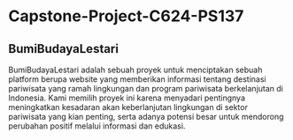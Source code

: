 # Capstone-Project-C624-PS137
## BumiBudayaLestari
BumiBudayaLestari adalah sebuah proyek untuk menciptakan sebuah platform berupa website yang memberikan informasi tentang destinasi pariwisata yang ramah lingkungan dan program pariwisata berkelanjutan di Indonesia. Kami memilih proyek ini karena menyadari pentingnya meningkatkan kesadaran akan keberlanjutan lingkungan di sektor pariwisata yang kian penting, serta adanya potensi besar untuk mendorong perubahan positif melalui informasi dan edukasi.
